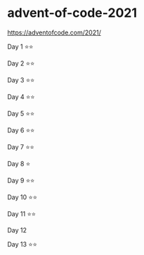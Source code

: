 # advent-of-code-2021

https://adventofcode.com/2021/

Day 1 ⭐️⭐️

Day 2 ⭐️⭐️

Day 3 ⭐️⭐️

Day 4 ⭐️⭐️

Day 5 ⭐️⭐️

Day 6 ⭐️⭐️

Day 7 ⭐️⭐️

Day 8 ⭐️

Day 9 ⭐️⭐️

Day 10 ⭐️⭐️

Day 11 ⭐️⭐️

Day 12

Day 13 ⭐️⭐️